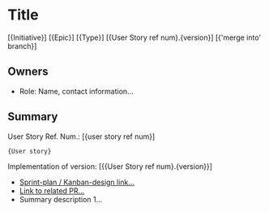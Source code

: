 [comment]: # "Remove this Title section and insert Title information in 
PR Title form field above"
# Title
[{Initiative}] [{Epic}] [{Type}] [{User Story ref num}.{version}] [{'merge into' branch}]

## Owners
- Role: Name, contact information...

## Summary
User Story Ref. Num.: [{user story ref num}]
```
{User story}
```
Implementation of version: [{{User Story ref num}.{version}}]
- [Sprint-plan / Kanban-design link...]()
- [Link to related PR...]()
- Summary description 1...